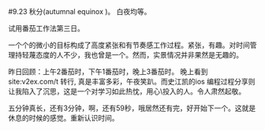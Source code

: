 #9.23 秋分(autumnal equinox )。 白夜均等。 

试用番茄工作法第三日。

一个个的微小的目标构成了高度紧张和有节奏感工作过程。紧张，有趣。对时间管理持轻蔑态度的人不少，我也曾是一个。然而，实景情况并非果然是无趣的。

昨日回顾：上午2番茄时，下午1番茄时，晚上3番茄时。
晚上看到 site:v2ex.com/t 转行, 真是丰富多彩，午夜笑趴。而史江凯的ios 编程过程分享则让我陷入了沉思，这是一个对学习如此热忱，用心\投入的人。令人肃然起敬。

五分钟真长，还有3分钟，啊，还有59秒，哦居然还有完，好开始下一个。这就是休息的时候的感觉。重新认识时间。